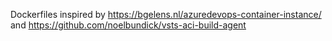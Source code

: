Dockerfiles inspired by https://bgelens.nl/azuredevops-container-instance/ and https://github.com/noelbundick/vsts-aci-build-agent